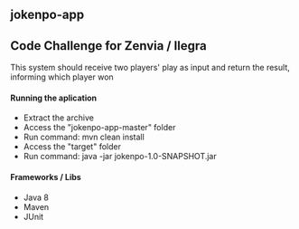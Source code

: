 ## jokenpo-app

## Code Challenge for Zenvia / Ilegra
This system should receive two players' play as input and return the result, informing which player won

#### Running the aplication
* Extract the archive
* Access the "jokenpo-app-master" folder
* Run command: mvn clean install
* Access the "target" folder
* Run command: java -jar jokenpo-1.0-SNAPSHOT.jar 

#### Frameworks / Libs
* Java 8
* Maven
* JUnit

